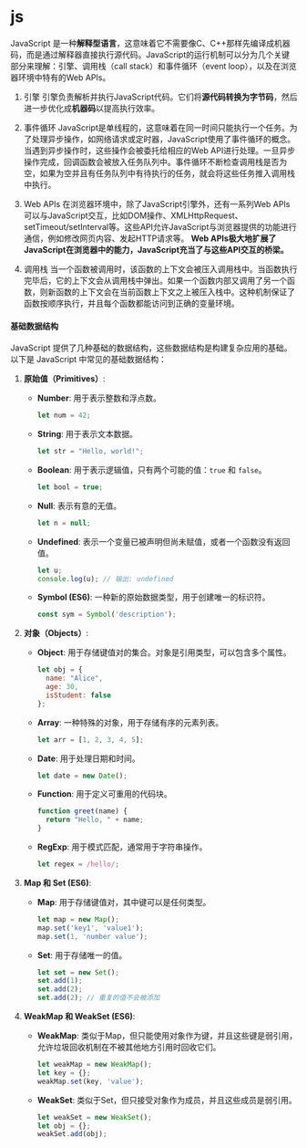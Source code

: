 # js
JavaScript 是一种**解释型语言**，这意味着它不需要像C、C++那样先编译成机器码，而是通过解释器直接执行源代码。JavaScript的运行机制可以分为几个关键部分来理解：引擎、调用栈（call stack）和事件循环（event loop），以及在浏览器环境中特有的Web APIs。
1. 引擎
引擎负责解析并执行JavaScript代码。它们将**源代码转换为字节码**，然后进一步优化成**机器码**以提高执行效率。
2. 事件循环
JavaScript是单线程的，这意味着在同一时间只能执行一个任务。为了处理异步操作，如网络请求或定时器，JavaScript使用了事件循环的概念。当遇到异步操作时，这些操作会被委托给相应的Web API进行处理。一旦异步操作完成，回调函数会被放入任务队列中。事件循环不断检查调用栈是否为空，如果为空并且有任务队列中有待执行的任务，就会将这些任务推入调用栈中执行。
3. Web APIs
在浏览器环境中，除了JavaScript引擎外，还有一系列Web APIs可以与JavaScript交互，比如DOM操作、XMLHttpRequest、setTimeout/setInterval等。这些API允许JavaScript与浏览器提供的功能进行通信，例如修改网页内容、发起HTTP请求等。
**Web APIs极大地扩展了JavaScript在浏览器中的能力，JavaScript充当了与这些API交互的桥梁。**

1. 调用栈
当一个函数被调用时，该函数的上下文会被压入调用栈中。当函数执行完毕后，它的上下文会从调用栈中弹出。如果一个函数内部又调用了另一个函数，则新函数的上下文会在当前函数上下文之上被压入栈中。这种机制保证了函数按顺序执行，并且每个函数都能访问到正确的变量环境。

#### 基础数据结构
JavaScript 提供了几种基础的数据结构，这些数据结构是构建复杂应用的基础。以下是 JavaScript 中常见的基础数据结构：

1. **原始值（Primitives）**:
   - **Number**: 用于表示整数和浮点数。
     ```javascript
     let num = 42;
     ```
   - **String**: 用于表示文本数据。
     ```javascript
     let str = "Hello, world!";
     ```
   - **Boolean**: 用于表示逻辑值，只有两个可能的值：`true` 和 `false`。
     ```javascript
     let bool = true;
     ```
   - **Null**: 表示有意的无值。
     ```javascript
     let n = null;
     ```
   - **Undefined**: 表示一个变量已被声明但尚未赋值，或者一个函数没有返回值。
     ```javascript
     let u;
     console.log(u); // 输出: undefined
     ```
   - **Symbol (ES6)**: 一种新的原始数据类型，用于创建唯一的标识符。
     ```javascript
     const sym = Symbol('description');
     ```

2. **对象（Objects）**:
   - **Object**: 用于存储键值对的集合。对象是引用类型，可以包含多个属性。
     ```javascript
     let obj = {
       name: "Alice",
       age: 30,
       isStudent: false
     };
     ```
   - **Array**: 一种特殊的对象，用于存储有序的元素列表。
     ```javascript
     let arr = [1, 2, 3, 4, 5];
     ```
   - **Date**: 用于处理日期和时间。
     ```javascript
     let date = new Date();
     ```
   - **Function**: 用于定义可重用的代码块。
     ```javascript
     function greet(name) {
       return "Hello, " + name;
     }
     ```
   - **RegExp**: 用于模式匹配，通常用于字符串操作。
     ```javascript
     let regex = /hello/;
     ```

3. **Map 和 Set (ES6)**:
   - **Map**: 用于存储键值对，其中键可以是任何类型。
     ```javascript
     let map = new Map();
     map.set('key1', 'value1');
     map.set(1, 'number value');
     ```
   - **Set**: 用于存储唯一的值。
     ```javascript
     let set = new Set();
     set.add(1);
     set.add(2);
     set.add(2); // 重复的值不会被添加
     ```

4. **WeakMap 和 WeakSet (ES6)**:
   - **WeakMap**: 类似于Map，但只能使用对象作为键，并且这些键是弱引用，允许垃圾回收机制在不被其他地方引用时回收它们。
     ```javascript
     let weakMap = new WeakMap();
     let key = {};
     weakMap.set(key, 'value');
     ```
   - **WeakSet**: 类似于Set，但只接受对象作为成员，并且这些成员是弱引用。
     ```javascript
     let weakSet = new WeakSet();
     let obj = {};
     weakSet.add(obj);
     ```
